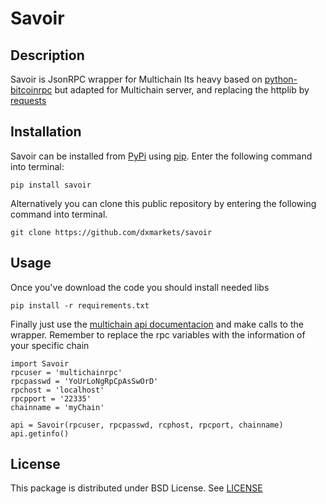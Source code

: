 Savoir
=========


Description
-----------

Savoir is JsonRPC wrapper for Multichain
Its heavy based on [python-bitcoinrpc](https://github.com/jgarzik/python-bitcoinrpc)
but adapted for Multichain server, and replacing the httplib by
[requests](http://docs.python-requests.org/en/master/)

Installation
----------

Savoir can be installed from
[PyPi](https://pypi.python.org/pypi) using
[pip](https://pypi.python.org/pypi/pip). Enter the following command
into terminal:

    pip install savoir

Alternatively you can clone this public repository by entering the following
command into terminal.

    git clone https://github.com/dxmarkets/savoir

Usage
-------

Once you've download the code you should install needed libs

    pip install -r requirements.txt

Finally just use the [multichain api documentacion](http://www.multichain.com/developers/json-rpc-api/) and make calls to the wrapper.
Remember to replace the rpc variables with the information of your specific chain

    import Savoir
    rpcuser = 'multichainrpc'
    rpcpasswd = 'YoUrLoNgRpCpAsSwOrD'
    rpchost = 'localhost'
    rpcpport = '22335'
    chainname = 'myChain'

    api = Savoir(rpcuser, rpcpasswd, rcphost, rpcport, chainname)
    api.getinfo()

License
-------

This package is distributed under BSD License.
See [LICENSE](https://github.com/DXMarkets/Savoir/blob/master/LICENSE)